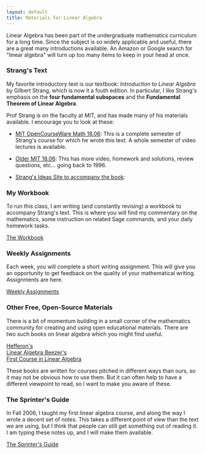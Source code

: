 ```yaml
---
layout: default
title: Materials for Linear Algebra
---
```


Linear Algebra has been part of the undergraduate mathematics curriculum for a
long time. Since the subject is so widely applicable and useful, there are a great
many introductions available. An Amazon or Google search for "linear algebra" will
turn up too many items to keep in your head at once.

### Strang's Text

My favorite introductory text is our textbook: _Introduction to Linear Algebra_
by Gilbert Strang, which is now it a fouth edition. In particular, I like Strang's
emphasis on the **four fundamental subspaces** and the **Fundamental Theorem of
Linear Algebra**.

Prof Strang is on the faculty
at MIT, and has made many of his materials available. I encourage you to look at
these:

- [MIT OpenCourseWare Math 18.06][ocw]: This is a complete semester of Strang's
  course for which he wrote this text. A whole semester of video lectures is available.

- [Older MIT 18.06][mit]: This has more video, homework and solutions, review
  questions, etc... going back to 1996.

- [Strang's Ideas Site to accompany the book][linalg]:


[ocw]: http://ocw.mit.edu/courses/mathematics/18-06-linear-algebra-spring-2010/
[mit]: http://web.mit.edu/18.06/www/
[linalg]: http://math.mit.edu/linearalgebra/


### My Workbook

To run this class, I am writing (and constantly revising) a workbook to accompany
Strang's text. This is where you will find my commentary on the mathematics, some
instruction on related Sage commands, and your daily homework tasks.

<div class="text-center">
<a href="{{site.baseurl}}/course-materials/workbook/LinAlgWorkbook.html" class="btn btn-primary btn-lg">
The Workbook
</a>
</div>

### Weekly Assignments

Each week, you will complete a short writing assignment. This will give you an
opportunity to get feedback on the quality of your mathematical writing.
Assignments are here.

<div class="text-center">
<a href="{{site.baseurl}}/course-materials/weekly-assignments/" class="btn btn-primary btn-lg">
Weekly Assignments
</a>
</div>

### Other Free, Open-Source Materials

There is a bit of momentum building in a small corner of the mathematics community
for creating and using open educational materials. There are two such books on linear
algebra which you might find useful.

<div class="btn-gp btn-gp-justified text-center">
  <a class="btn btn-default btn-lg"
  href="http://joshua.smcvt.edu/linearalgebra/">Hefferon's<br class="visible-xs" />
  Linear Algebra
  </a>
  <a class="btn btn-default btn-lg"
  href="http://linear.ups.edu/">Beezer's<br class="visible-xs" /> First Course in
  Linear Algebra  
  </a>
</div>

These books are written for courses pitched in different ways than ours, so it
may not be obvious how to use them. But it can often help to have a different
viewpoint to read, so I want to make you aware of these.


### The Sprinter's Guide

In Fall 2006, I taught my first linear algebra course, and along the way I wrote
a decent set of notes. This takes a different point of view than the text we are
using, but I think that people can still get something out of reading it. I am
typing these notes up, and I will make them available.

<div class="text-center">
<a href="" class="btn btn-primary btn-lg">
The Sprinter's Guide
</a>
<p><br />
</p>
</div>
